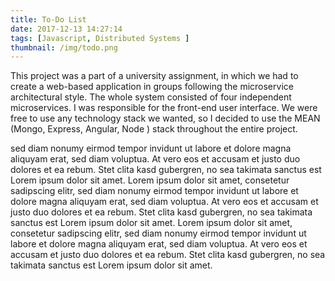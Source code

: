 ```yaml
---
title: To-Do List
date: 2017-12-13 14:27:14
tags: [Javascript, Distributed Systems ]
thumbnail: /img/todo.png
---
```


This project was a part of a university assignment, in which we had to create a web-based application in groups following the microservice architectural style. The whole system consisted of four independent microservices. I was responsible for the front-end user interface. We were free to use any technology stack we wanted, so I decided to use the MEAN (Mongo, Express, Angular, Node ) stack throughout the entire project. 

<!-- more -->

 sed diam nonumy eirmod tempor invidunt ut labore et dolore magna aliquyam erat, sed diam voluptua. At vero eos et accusam et justo duo dolores et ea rebum. Stet clita kasd gubergren, no sea takimata sanctus est Lorem ipsum dolor sit amet. Lorem ipsum dolor sit amet, consetetur sadipscing elitr, sed diam nonumy eirmod tempor invidunt ut labore et dolore magna aliquyam erat, sed diam voluptua. At vero eos et accusam et justo duo dolores et ea rebum. Stet clita kasd gubergren, no sea takimata sanctus est Lorem ipsum dolor sit amet. Lorem ipsum dolor sit amet, consetetur sadipscing elitr, sed diam nonumy eirmod tempor invidunt ut labore et dolore magna aliquyam erat, sed diam voluptua. At vero eos et accusam et justo duo dolores et ea rebum. Stet clita kasd gubergren, no sea takimata sanctus est Lorem ipsum dolor sit amet.
